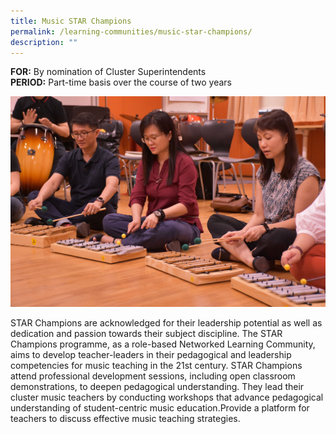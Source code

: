 ```yaml
---
title: Music STAR Champions
permalink: /learning-communities/music-star-champions/
description: ""
---
```

**FOR:** By nomination of Cluster Superintendents <br>
**PERIOD:** Part-time basis over the course of two years

![4.4 Music STAR Champions](/images/4-4-music-star-champions-min.jpg)

STAR Champions are acknowledged for their leadership potential as well as dedication and passion towards their subject discipline. The STAR Champions programme, as a role-based Networked Learning Community, aims to develop teacher-leaders in their pedagogical and leadership competencies for music teaching in the 21st century. STAR Champions attend professional development sessions, including open classroom demonstrations, to deepen pedagogical understanding. They lead their cluster music teachers by conducting workshops that advance pedagogical understanding of student-centric music education.Provide a platform for teachers to discuss effective music teaching strategies.
